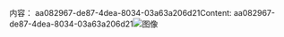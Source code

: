 <span data-ttu-id="16650-101">内容： aa082967-de87-4dea-8034-03a63a206d21</span><span class="sxs-lookup"><span data-stu-id="16650-101">Content: aa082967-de87-4dea-8034-03a63a206d21</span></span>![图像](471a4f77-6438-4690-b848-c1bf280aa4c0.png)
